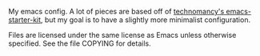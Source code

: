 My emacs config. A lot of pieces are based off of [technomancy's emacs-starter-kit](https://github.com/technomancy/emacs-starter-kit), but my goal is to have a slightly more minimalist configuration.

Files are licensed under the same license as Emacs unless otherwise specified. See the file COPYING for details.